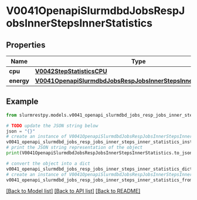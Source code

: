 # V0041OpenapiSlurmdbdJobsRespJobsInnerStepsInnerStatistics


## Properties

Name | Type | Description | Notes
------------ | ------------- | ------------- | -------------
**cpu** | [**V0042StepStatisticsCPU**](V0042StepStatisticsCPU.md) |  | [optional]
**energy** | [**V0041OpenapiSlurmdbdJobsRespJobsInnerStepsInnerStatisticsEnergy**](V0041OpenapiSlurmdbdJobsRespJobsInnerStepsInnerStatisticsEnergy.md) |  | [optional]

## Example

```python
from slurmrestpy.models.v0041_openapi_slurmdbd_jobs_resp_jobs_inner_steps_inner_statistics import V0041OpenapiSlurmdbdJobsRespJobsInnerStepsInnerStatistics

# TODO update the JSON string below
json = "{}"
# create an instance of V0041OpenapiSlurmdbdJobsRespJobsInnerStepsInnerStatistics from a JSON string
v0041_openapi_slurmdbd_jobs_resp_jobs_inner_steps_inner_statistics_instance = V0041OpenapiSlurmdbdJobsRespJobsInnerStepsInnerStatistics.from_json(json)
# print the JSON string representation of the object
print(V0041OpenapiSlurmdbdJobsRespJobsInnerStepsInnerStatistics.to_json())

# convert the object into a dict
v0041_openapi_slurmdbd_jobs_resp_jobs_inner_steps_inner_statistics_dict = v0041_openapi_slurmdbd_jobs_resp_jobs_inner_steps_inner_statistics_instance.to_dict()
# create an instance of V0041OpenapiSlurmdbdJobsRespJobsInnerStepsInnerStatistics from a dict
v0041_openapi_slurmdbd_jobs_resp_jobs_inner_steps_inner_statistics_from_dict = V0041OpenapiSlurmdbdJobsRespJobsInnerStepsInnerStatistics.from_dict(v0041_openapi_slurmdbd_jobs_resp_jobs_inner_steps_inner_statistics_dict)
```
[[Back to Model list]](../README.md#documentation-for-models) [[Back to API list]](../README.md#documentation-for-api-endpoints) [[Back to README]](../README.md)


